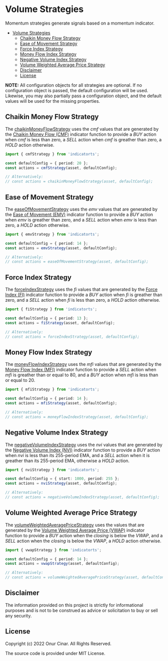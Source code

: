 # Volume Strategies

Momentum strategies generate signals based on a momentum indicator.

- [Volume Strategies](#volume-strategies)
  - [Chaikin Money Flow Strategy](#chaikin-money-flow-strategy)
  - [Ease of Movement Strategy](#ease-of-movement-strategy)
  - [Force Index Strategy](#force-index-strategy)
  - [Money Flow Index Strategy](#money-flow-index-strategy)
  - [Negative Volume Index Strategy](#negative-volume-index-strategy)
  - [Volume Weighted Average Price Strategy](#volume-weighted-average-price-strategy)
  - [Disclaimer](#disclaimer)
  - [License](#license)

**NOTE:** All configuration objects for all strategies are optional. If no configuration object is passed, the default configuration will be used. Likewise, you may also partially pass a configuration object, and the default values will be used for the missing properties.

## Chaikin Money Flow Strategy

The [chaikinMoneyFlowStrategy](./chaikinMoneyFlowStrategy.ts) uses the _cmf_ values that are generated by the [Chaikin Money Flow (CMF)](../../indicator/volume/README.md#chaikin-money-flow-cmf) indicator function to provide a _BUY_ action when _cmf_ is less than zero, a _SELL_ action when _cmf_ is greather than zero, a _HOLD_ action otherwise.

```TypeScript
import { cmfStrategy } from 'indicatorts';

const defaultConfig = { period: 20 };
const actions = cmfStrategy(asset, defaultConfig);

// Alternatively:
// const actions = chaikinMoneyFlowStrategy(asset, defaultConfig);
```

## Ease of Movement Strategy

The [easeOfMovementStrategy](./easeOfMovementStrategy.ts) uses the _emv_ values that are generated by the [Ease of Movement (EMV)](../../indicator/volume/README.md#ease-of-movement-emv) indicator function to provide a _BUY_ action when _emv_ is greather than zero, and a _SELL_ action when _emv_ is less than zero, a _HOLD_ action otherwise.

```TypeScript
import { emvStrategy } from 'indicatorts';

const defaultConfig = { period: 14 };
const actions = emvStrategy(asset, defaultConfig);

// Alternatively:
// const actions = easeOfMovementStrategy(asset, defaultConfig);
```

## Force Index Strategy

The [forceIndexStrategy](./forceIndexStrategy.ts) uses the _fi_ values that are generated by the [Force Index (FI)](../../indicator/volume/README.md#force-index-fi) indicator function to provide a _BUY_ action when _fi_ is greather than zero, and a _SELL_ action when _fi_ is less than zero, a _HOLD_ action otherwise.

```TypeScript
import { fiStrategy } from 'indicatorts';

const defaultConfig = { period: 13 };
const actions = fiStrategy(asset, defaultConfig);

// Alternatively:
// const actions = forceIndexStrategy(asset, defaultConfig);
```

## Money Flow Index Strategy

The [moneyFlowIndexStrategy](./moneyFlowIndexStrategy.ts) uses the _mfi_ values that are generated by the [Money Flow Index (MFI)](../../indicator/volume/README.md#money-flow-index-mfi) indicator function to provide a _SELL_ action when _mfi_ is greather than or equal to 80, and a _BUY_ action when _mfi_ is less than or equal to 20.

```TypeScript
import { mfiStrategy } from 'indicatorts';

const defaultConfig = { period: 14 };
const actions = mfiStrategy(asset, defaultConfig);

// Alternatively:
// const actions = moneyFlowIndexStrategy(asset, defaultConfig);
```

## Negative Volume Index Strategy

The [negativeVolumeIndexStrategy](./negativeVolumeIndexStrategy.ts) uses the _nvi_ values that are generated by the [Negative Volume Index (NVI)](../../indicator/volume/README.md#negative-volume-index-nvi) indicator function to provide a _BUY_ action when _nvi_ is less than its 255-period EMA, and a _SELL_ action when it is greather than its 255-period EMA, otherwise a _HOLD_ action.

```TypeScript
import { nviStrategy } from 'indicatorts';

const defaultConfig = { start: 1000, period: 255 };
const actions = nviStrategy(asset, defaultConfig);

// Alternatively:
// const actions = negativeVolumeIndexStrategy(asset, defaultConfig);
```

## Volume Weighted Average Price Strategy

The [volumeWeightedAveragePriceStrategy](./volumeWeightedAveragePriceStrategy.ts) uses the values that are generated by the [Volume Weighted Average Price (VWAP)](../../indicator/volume/README.md#volume-weighted-average-price-vwap) indicator function to provide a _BUY_ action when the _closing_ is below the _VWAP_, and a _SELL_ action when the _closing_ is below the _VWAP_, a _HOLD_ action otherwise.

```TypeScript
import { vwapStrategy } from 'indicatorts';

const defaultConfig = { period: 14 };
const actions = vwapStrategy(asset, defaultConfig);

// Alternatively:
// const actions = volumeWeightedAveragePriceStrategy(asset, defaultConfig);
```

## Disclaimer

The information provided on this project is strictly for informational purposes and is not to be construed as advice or solicitation to buy or sell any security.

## License

Copyright (c) 2022 Onur Cinar. All Rights Reserved.

The source code is provided under MIT License.
